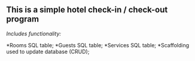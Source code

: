 ## This is a simple hotel check-in / check-out program 

*Includes functionality:*

*Rooms SQL table;
*Guests SQL table;
*Services SQL table;
*Scaffolding used to update database (CRUD);

